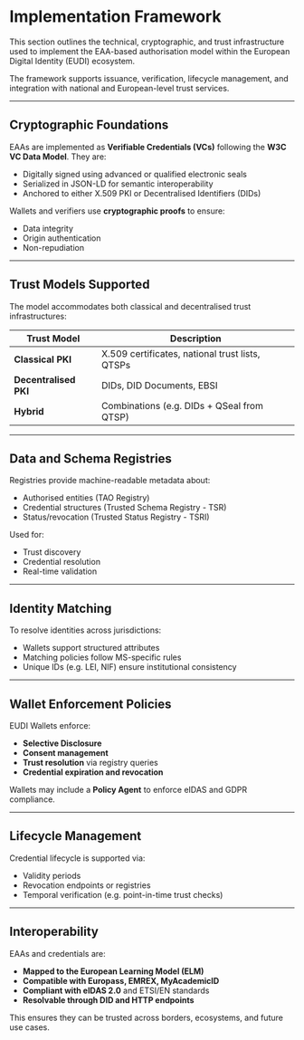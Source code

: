 # Implementation Framework

This section outlines the technical, cryptographic, and trust infrastructure used to implement the EAA-based authorisation model within the European Digital Identity (EUDI) ecosystem.

The framework supports issuance, verification, lifecycle management, and integration with national and European-level trust services.

---

## Cryptographic Foundations

EAAs are implemented as **Verifiable Credentials (VCs)** following the **W3C VC Data Model**. They are:

- Digitally signed using advanced or qualified electronic seals  
- Serialized in JSON-LD for semantic interoperability  
- Anchored to either X.509 PKI or Decentralised Identifiers (DIDs)  

Wallets and verifiers use **cryptographic proofs** to ensure:
- Data integrity  
- Origin authentication  
- Non-repudiation  

---

## Trust Models Supported

The model accommodates both classical and decentralised trust infrastructures:

| Trust Model             | Description                                     |
|--------------------------|-------------------------------------------------|
| **Classical PKI**       | X.509 certificates, national trust lists, QTSPs |
| **Decentralised PKI**   | DIDs, DID Documents, EBSI                       |
| **Hybrid**              | Combinations (e.g. DIDs + QSeal from QTSP)     |

---

## Data and Schema Registries

Registries provide machine-readable metadata about:
- Authorised entities (TAO Registry)  
- Credential structures (Trusted Schema Registry - TSR)  
- Status/revocation (Trusted Status Registry - TSRI)  

Used for:
- Trust discovery  
- Credential resolution  
- Real-time validation  

---

## Identity Matching

To resolve identities across jurisdictions:
- Wallets support structured attributes  
- Matching policies follow MS-specific rules  
- Unique IDs (e.g. LEI, NIF) ensure institutional consistency  

---

## Wallet Enforcement Policies

EUDI Wallets enforce:
- **Selective Disclosure**  
- **Consent management**  
- **Trust resolution** via registry queries  
- **Credential expiration and revocation**

Wallets may include a **Policy Agent** to enforce eIDAS and GDPR compliance.

---

## Lifecycle Management

Credential lifecycle is supported via:
- Validity periods  
- Revocation endpoints or registries  
- Temporal verification (e.g. point-in-time trust checks)

---

## Interoperability

EAAs and credentials are:
- **Mapped to the European Learning Model (ELM)**  
- **Compatible with Europass, EMREX, MyAcademicID**  
- **Compliant with eIDAS 2.0** and ETSI/EN standards  
- **Resolvable through DID and HTTP endpoints**  

This ensures they can be trusted across borders, ecosystems, and future use cases.
